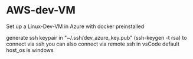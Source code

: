 # AWS-dev-VM

Set up a Linux-Dev-VM in Azure with docker preinstalled

generate ssh keypair in "~/.ssh/dev_azure_key.pub" (ssh-keygen -t rsa) to connect via ssh you can also connect via remote ssh in vsCode default host_os is windows
